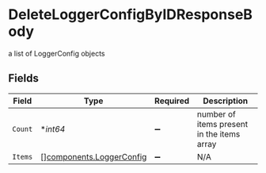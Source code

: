 # DeleteLoggerConfigByIDResponseBody

a list of LoggerConfig objects


## Fields

| Field                                                                | Type                                                                 | Required                                                             | Description                                                          |
| -------------------------------------------------------------------- | -------------------------------------------------------------------- | -------------------------------------------------------------------- | -------------------------------------------------------------------- |
| `Count`                                                              | **int64*                                                             | :heavy_minus_sign:                                                   | number of items present in the items array                           |
| `Items`                                                              | [][components.LoggerConfig](../../models/components/loggerconfig.md) | :heavy_minus_sign:                                                   | N/A                                                                  |